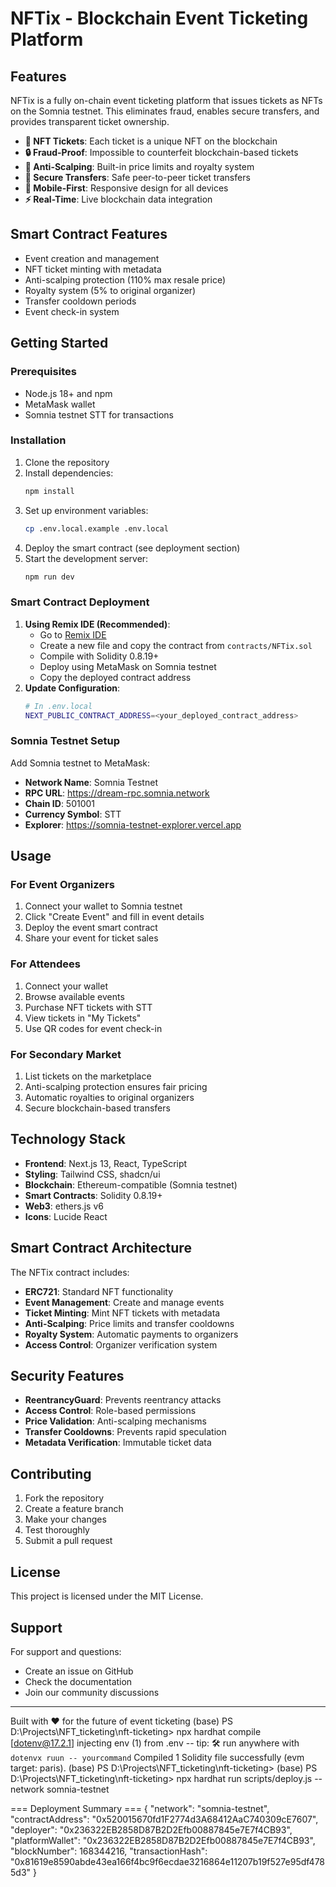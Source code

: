 # NFTix - Blockchain Event Ticketing Platform

## Features
NFTix is a fully on-chain event ticketing platform that issues tickets as NFTs on the Somnia testnet. This eliminates fraud, enables secure transfers, and provides transparent ticket ownership.
- **🎫 NFT Tickets**: Each ticket is a unique NFT on the blockchain
- **🔒 Fraud-Proof**: Impossible to counterfeit blockchain-based tickets
- **💸 Anti-Scalping**: Built-in price limits and royalty system
- **🔄 Secure Transfers**: Safe peer-to-peer ticket transfers
- **📱 Mobile-First**: Responsive design for all devices
- **⚡ Real-Time**: Live blockchain data integration
## Smart Contract Features
- Event creation and management
- NFT ticket minting with metadata
- Anti-scalping protection (110% max resale price)
- Royalty system (5% to original organizer)
- Transfer cooldown periods
- Event check-in system
## Getting Started
### Prerequisites
- Node.js 18+ and npm
- MetaMask wallet
- Somnia testnet STT for transactions
### Installation
1. Clone the repository
2. Install dependencies:
   ```bash
   npm install
   ```
3. Set up environment variables:
   ```bash
   cp .env.local.example .env.local
   ```
4. Deploy the smart contract (see deployment section)
5. Start the development server:
   ```bash
   npm run dev
   ```
### Smart Contract Deployment
1. **Using Remix IDE (Recommended)**:
   - Go to [Remix IDE](https://remix.ethereum.org/)
   - Create a new file and copy the contract from `contracts/NFTix.sol`
   - Compile with Solidity 0.8.19+
   - Deploy using MetaMask on Somnia testnet
   - Copy the deployed contract address
2. **Update Configuration**:
   ```bash
   # In .env.local
   NEXT_PUBLIC_CONTRACT_ADDRESS=<your_deployed_contract_address>
   ```
### Somnia Testnet Setup
Add Somnia testnet to MetaMask:
- **Network Name**: Somnia Testnet
- **RPC URL**: https://dream-rpc.somnia.network
- **Chain ID**: 501001
- **Currency Symbol**: STT
- **Explorer**: https://somnia-testnet-explorer.vercel.app
## Usage
### For Event Organizers
1. Connect your wallet to Somnia testnet
2. Click "Create Event" and fill in event details
3. Deploy the event smart contract
4. Share your event for ticket sales
### For Attendees
1. Connect your wallet
2. Browse available events
3. Purchase NFT tickets with STT
4. View tickets in "My Tickets"
5. Use QR codes for event check-in
### For Secondary Market
1. List tickets on the marketplace
2. Anti-scalping protection ensures fair pricing
3. Automatic royalties to original organizers
4. Secure blockchain-based transfers
## Technology Stack
- **Frontend**: Next.js 13, React, TypeScript
- **Styling**: Tailwind CSS, shadcn/ui
- **Blockchain**: Ethereum-compatible (Somnia testnet)
- **Smart Contracts**: Solidity 0.8.19+
- **Web3**: ethers.js v6
- **Icons**: Lucide React
## Smart Contract Architecture
The NFTix contract includes:
- **ERC721**: Standard NFT functionality
- **Event Management**: Create and manage events
- **Ticket Minting**: Mint NFT tickets with metadata
- **Anti-Scalping**: Price limits and transfer cooldowns
- **Royalty System**: Automatic payments to organizers
- **Access Control**: Organizer verification system
## Security Features
- **ReentrancyGuard**: Prevents reentrancy attacks
- **Access Control**: Role-based permissions
- **Price Validation**: Anti-scalping mechanisms
- **Transfer Cooldowns**: Prevents rapid speculation
- **Metadata Verification**: Immutable ticket data
## Contributing
1. Fork the repository
2. Create a feature branch
3. Make your changes
4. Test thoroughly
5. Submit a pull request
## License
This project is licensed under the MIT License.
## Support
For support and questions:
- Create an issue on GitHub
- Check the documentation
- Join our community discussions
---
Built with ❤️ for the future of event ticketing
(base) PS D:\Projects\NFT_ticketing\nft-ticketing> npx hardhat compile
[dotenv@17.2.1] injecting env (1) from .env -- tip: 🛠️  run anywhere with `dotenvx ruun -- yourcommand`
Compiled 1 Solidity file successfully (evm target: paris).
(base) PS D:\Projects\NFT_ticketing\nft-ticketing> 
(base) PS D:\Projects\NFT_ticketing\nft-ticketing> npx hardhat run scripts/deploy.js --network somnia-testnet



=== Deployment Summary ===
{
  "network": "somnia-testnet",
  "contractAddress": "0x520015670fd1F2774d3A68412AaC740309cE7607",
  "deployer": "0x236322EB2858D87B2D2Efb00887845e7E7f4CB93",
  "platformWallet": "0x236322EB2858D87B2D2Efb00887845e7E7f4CB93",
  "blockNumber": 168344216,
  "transactionHash": "0x81619e8590abde43ea166f4bc9f6ecdae3216864e11207b19f527e95df4785d3"
}